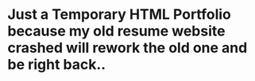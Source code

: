 # Just a Temporary HTML Portfolio because my old resume website crashed will rework the old one and be right back..
